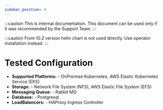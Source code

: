 ```yaml
---
sidebar_position: 4
---
```


:::caution
This is internal documentation. This document can be used only if it was recommended by the Support Team.
:::

:::caution
From 10.2 version helm chart is not used directly. Use operator installation instead.
:::

# Tested Configuration

- **Supported Platforms:** - OnPremise Kubernetes, AWS Elastic Kubernetes Service (EKS)
- **Storage:** - Network File System (NFS), AWS Elastic File System (EFS)
- **Messaging Queue:** - Rabbit MQ 
- **Database:** - Postgresql 
- **LoadBalancers:** - HAProxy Ingress Controller 
